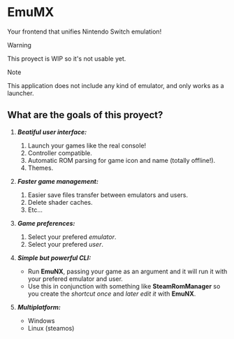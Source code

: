 # EmuMX

Your frontend that unifies Nintendo Switch emulation!

> [!WARNING]  
> This proyect is WIP so it's not usable yet.

> [!NOTE]
> This application does not include any kind of emulator, and only works as a launcher.

## What are the goals of this proyect?

1.  ***Beatiful user interface:***
    1.  Launch your games like the real console!
    2.  Controller compatible.
    3.  Automatic ROM parsing for game icon and name (totally offline!).
    4.  Themes.

2.  ***Faster game management:***
    1.  Easier save files transfer between emulators and users.
    2.  Delete shader caches.
    3.  Etc...

3.  ***Game preferences:***
    1.  Select your prefered _emulator_.
    2.  Select your prefered _user_.

4.  ***Simple but powerful CLI:***
    -   Run **EmuNX**, passing your game as an argument and it will run it with your prefered emulator and user.
    -   Use this in conjunction with something like **SteamRomManager** so you create the _shortcut once_ and _later edit it_ with **EmuNX**.

5.  ***Multiplatform:***
    -   Windows
    -   Linux (steamos)
